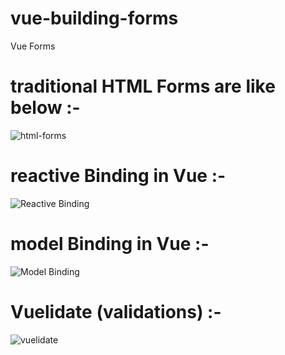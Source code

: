 # vue-building-forms

Vue Forms

# traditional HTML Forms are like below :-

![html-forms](https://user-images.githubusercontent.com/20744146/131223576-2d179ee8-56a9-427b-a653-486dbbb0f3e1.PNG)

# reactive Binding in Vue :-

![Reactive Binding](https://user-images.githubusercontent.com/20744146/131360730-3ac25d40-a2b0-430e-b02b-0a76a45a553f.PNG)

# model Binding in Vue :-

![Model Binding](https://user-images.githubusercontent.com/20744146/131361281-f06762ff-8cf9-41f0-8154-12ed84c6f905.PNG)

# Vuelidate (validations) :-

![vuelidate](https://user-images.githubusercontent.com/20744146/131635800-2aa36764-37be-467a-9921-c62b9110f192.PNG)
